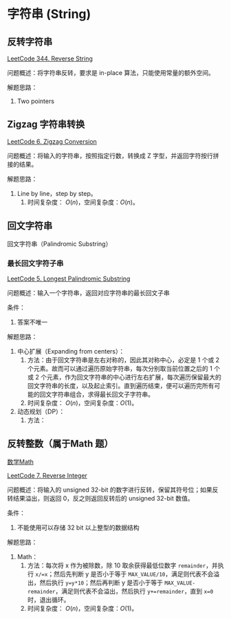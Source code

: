 # 字符串 (String)


## 反转字符串

[LeetCode 344. Reverse String](https://leetcode.com/problems/reverse-string/)

问题概述：将字符串反转，要求是 in-place 算法，只能使用常量的额外空间。

解题思路：
1. Two pointers


## Zigzag 字符串转换

[LeetCode 6. Zigzag Conversion](https://leetcode.com/problems/zigzag-conversion/)

问题概述：将输入的字符串，按照指定行数，转换成 Z 字型，并返回字符按行拼接的结果。

解题思路：
1. Line by line，step by step。
	1. 时间复杂度： $O(n)$，空间复杂度：$O(n)$。 


## 回文字符串

回文字符串（Palindromic Substring）

### 最长回文字符子串

[LeetCode 5. Longest Palindromic Substring](https://leetcode.com/problems/longest-palindromic-substring/)

问题概述：输入一个字符串，返回对应字符串的最长回文子串

条件：
1. 答案不唯一

解题思路：
1. 中心扩展（Expanding from centers）：
	1. 方法：由于回文字符串是左右对称的，因此其对称中心，必定是 1 个或 2 个元素。故而可以通过遍历原始字符串，每次分别取当前位置之后的 1 个或 2 个元素，作为回文字符串的中心进行左右扩展，每次遍历保留最大的回文字符串的长度，以及起止索引。直到遍历结束，便可以遍历完所有可能的回文字符串组合，求得最长回文子字符串。
	2. 时间复杂度： $O(n)$，空间复杂度：$O(1)$。 
2. 动态规划（DP）：
	1. 方法：


## 反转整数（属于Math 题）

[数学Math](learning/subjects/Computer/Data-Structures-and-Algorithm/Algorithms/Basic/数学Math.md)

[LeetCode 7. Reverse Integer](https://leetcode.com/problems/reverse-integer/)


问题概述：将输入的 unsigned 32-bit 的数字进行反转，保留其符号位；如果反转结果溢出，则返回 0，反之则返回反转后的 unsigned 32-bit 数值。

条件：
1. 不能使用可以存储 32 bit 以上整型的数据结构

解题思路：
1. Math：
	1. 方法：每次将 x 作为被除数，除 10 取余获得最低位数字 `remainder`，并执行 `x/=x`；然后先判断 y 是否小于等于 `MAX_VALUE/10`，满足则代表不会溢出，然后执行 `y=y*10`；然后再判断 y 是否小于等于 `MAX_VALUE-remainder`，满足则代表不会溢出，然后执行 `y+=remainder`，直到 `x=0` 时，退出循环。
	2. 时间复杂度： $O(n)$，空间复杂度：$O(1)$。 


